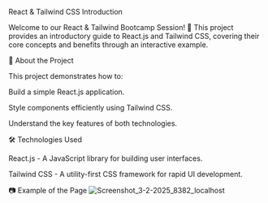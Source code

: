 React & Tailwind CSS Introduction

Welcome to our React & Tailwind Bootcamp Session! 🚀 This project provides an introductory guide to React.js and Tailwind CSS, covering their core concepts and benefits through an interactive example.

📌 About the Project

This project demonstrates how to:

Build a simple React.js application.

Style components efficiently using Tailwind CSS.

Understand the key features of both technologies.

🛠 Technologies Used

React.js - A JavaScript library for building user interfaces.

Tailwind CSS - A utility-first CSS framework for rapid UI development.

📷 Example of the Page
![Screenshot_3-2-2025_8382_localhost](https://github.com/user-attachments/assets/c5b19cd8-e355-4e54-95b8-8c74c73b6ce7)

